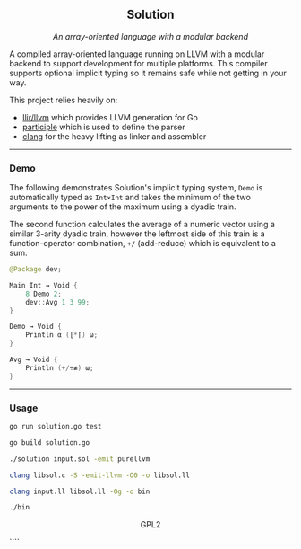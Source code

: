 <!-- @format -->

<h2 align="center"> Solution</h2>
<p align="center">
<i>An array-oriented language with a modular backend</i>
</p>

A compiled array-oriented language running on LLVM with a modular backend to support development for multiple platforms. This compiler supports optional implicit typing so it remains safe while not getting in your way.

This project relies heavily on:

- [llir/llvm](github.com/llir/llvm) which provides LLVM generation for Go
- [participle](github.com/alecthomas/participle) which is used to define the parser
- [clang](https://clang.llvm.org) for the heavy lifting as linker and assembler

---

### Demo

The following demonstrates Solution's implicit typing system, `Demo` is automatically typed as `Int×Int` and takes the minimum of the two arguments to the power of the maximum using a dyadic train.

The second function calculates the average of a numeric vector using a similar 3-arity dyadic train, however the leftmost side of this train is a function-operator combination, `+/` (add-reduce) which is equivalent to a sum.

```swift
@Package dev;

Main Int → Void {
	8 Demo 2;
	dev::Avg 1 3 99;
}

Demo → Void {
	Println α (⌊*⌈) ω;
}

Avg → Void {
	Println (+/÷≢) ω;
}

```

---

### Usage

```sh
go run solution.go test

go build solution.go

./solution input.sol -emit purellvm

clang libsol.c -S -emit-llvm -O0 -o libsol.ll

clang input.ll libsol.ll -Og -o bin

./bin
```

<p align="center">GPL2 </p>
````
